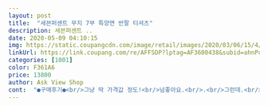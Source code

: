 ```yaml
---
layout: post 
title:  "세븐퍼센트 무지 7부 특양면 반팔 티셔츠" 
description: 세븐퍼센트 ..
date: 2020-05-09 04:10:15 
img: https://static.coupangcdn.com/image/retail/images/2020/03/06/15/4/fe3a0c1e-3709-4143-a6fb-cafc669790eb.jpg 
linkUrl: https://link.coupang.com/re/AFFSDP?lptag=AF3600438&subid=ahnPublicAsk&pageKey=1322209783&itemId=2343593145&vendorItemId=70340155471&traceid=V0-113-e1e10162cf028608 
categories: [1001] 
color: F361A6 
price: 13800 
author: Ask View Shop 
cont:  "●구매후기●<br/>그냥 딱 가격값 정도!<br/>넘좋아요.<br/>.<br/>그런데.<br/>.<br/>더큰싸이즈.<br/>.<br/>있으면좋겠어요.<br/>아들주게<br/>배송도 빨리 오긴했는데 재질도 깔끔하고 착용감도 편해서 괜찮네요<br/>세탁은 아직 안해봐서 모르겠음<br/>짱짱한 느낌을 기대 하시면 안돼요!ㅋㅋ<br/>한철 막 입고 버리기 좋은 제품 같습니다!<br/>그냥 딱 가격값 정도!<br/>넘좋아요.<br/>.<br/>그런데.<br/>.<br/>더큰싸이즈.<br/>.<br/>있으면좋겠어요.<br/>아들주게<br/>배송도 빨리 오긴했는데 재질도 깔끔하고 착용감도 편해서 괜찮네요<br/>세탁은 아직 안해봐서 모르겠음<br/>짱짱한 느낌을 기대 하시면 안돼요!ㅋㅋ<br/>한철 막 입고 버리기 좋은 제품 같습니다!<br/>" 
---
```

